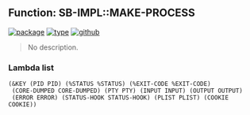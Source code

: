 ## Function: SB-IMPL::MAKE-PROCESS
[![package](https://img.shields.io/badge/Package-SB--IMPL-5f9ea0.svg?style=social&colorA=999999)](../) [![type](https://img.shields.io/badge/Type-Function-5f9ea0.svg?style=social&colorA=999999)](../#function) [![github](https://img.shields.io/badge/GitHub-View_the_source-5f9ea0.svg?style=social&colorA=999999&logo=github)](https://github.com/sbcl/sbcl/blob/master/src/code/run-program.lisp/) 

> No description.

### Lambda list
```
(&KEY (PID PID) (%STATUS %STATUS) (%EXIT-CODE %EXIT-CODE)
 (CORE-DUMPED CORE-DUMPED) (PTY PTY) (INPUT INPUT) (OUTPUT OUTPUT)
 (ERROR ERROR) (STATUS-HOOK STATUS-HOOK) (PLIST PLIST) (COOKIE COOKIE))
```
